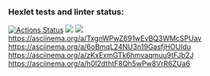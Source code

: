 ### Hexlet tests and linter status:
[![Actions Status](https://github.com/pavel-teglev/python-project-49/workflows/hexlet-check/badge.svg)](https://github.com/pavel-teglev/python-project-49/actions)
<a href="https://codeclimate.com/github/pavel-teglev/python-project-49/maintainability"><img src="https://api.codeclimate.com/v1/badges/ed98c72993af0a4af8a0/maintainability" /></a>
<a href="https://codeclimate.com/github/pavel-teglev/python-project-49/test_coverage"><img src="https://api.codeclimate.com/v1/badges/ed98c72993af0a4af8a0/test_coverage" /></a>
https://asciinema.org/a/TxgnWPwZ691wEvBQ3WMcSPUav
https://asciinema.org/a/6oBmqL24NU3n19GasfjHOUIdu
https://asciinema.org/a/zKxExmGTk6hmvaqmuu9tFJb2J
https://asciinema.org/a/h0I2dthtF8Qh5wPw8VrR6ZUa6
